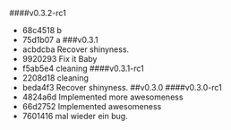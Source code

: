 ####v0.3.2-rc1
* 68c4518 b
* 75d1b07 a
###v0.3.1
* acbdcba Recover shinyness.
* 9920293 Fix it Baby
* f5ab5e4 cleaning
####v0.3.1-rc1
* 2208d18 cleaning
* beda4f3 Recover shinyness.
##v0.3.0
####v0.3.0-rc1
* 4824a6d Implemented more awesomeness
* 66d2752 Implemented awesomeness
* 7601416 mal wieder ein bug.
